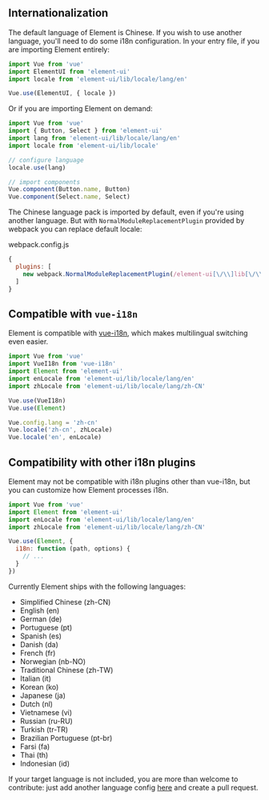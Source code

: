 ## Internationalization

The default language of Element is Chinese. If you wish to use another language, you'll need to do some i18n configuration. In your entry file, if you are importing Element entirely:

```javascript
import Vue from 'vue'
import ElementUI from 'element-ui'
import locale from 'element-ui/lib/locale/lang/en'

Vue.use(ElementUI, { locale })
```

Or if you are importing Element on demand:

```javascript
import Vue from 'vue'
import { Button, Select } from 'element-ui'
import lang from 'element-ui/lib/locale/lang/en'
import locale from 'element-ui/lib/locale'

// configure language
locale.use(lang)

// import components
Vue.component(Button.name, Button)
Vue.component(Select.name, Select)
```

The Chinese language pack is imported by default, even if you're using another language. But with `NormalModuleReplacementPlugin` provided by webpack you can replace default locale:

webpack.config.js
```javascript
{
  plugins: [
    new webpack.NormalModuleReplacementPlugin(/element-ui[\/\\]lib[\/\\]locale[\/\\]lang[\/\\]zh-CN/, 'element-ui/lib/locale/lang/en')
  ]
}
```

## Compatible with `vue-i18n`

Element is compatible with [vue-i18n](https://github.com/kazupon/vue-i18n), which makes multilingual switching even easier.

```javascript
import Vue from 'vue'
import VueI18n from 'vue-i18n'
import Element from 'element-ui'
import enLocale from 'element-ui/lib/locale/lang/en'
import zhLocale from 'element-ui/lib/locale/lang/zh-CN'

Vue.use(VueI18n)
Vue.use(Element)

Vue.config.lang = 'zh-cn'
Vue.locale('zh-cn', zhLocale)
Vue.locale('en', enLocale)
```

## Compatibility with other i18n plugins
Element may not be compatible with i18n plugins other than vue-i18n, but you can customize how Element processes i18n.

```javascript
import Vue from 'vue'
import Element from 'element-ui'
import enLocale from 'element-ui/lib/locale/lang/en'
import zhLocale from 'element-ui/lib/locale/lang/zh-CN'

Vue.use(Element, {
  i18n: function (path, options) {
    // ...
  }
})
```

Currently Element ships with the following languages:
<ul class="language-list">
  <li>Simplified Chinese (zh-CN)</li>
  <li>English (en)</li>
  <li>German (de)</li>
  <li>Portuguese (pt)</li>
  <li>Spanish (es)</li>
  <li>Danish (da)</li>
  <li>French (fr)</li>
  <li>Norwegian (nb-NO)</li>
  <li>Traditional Chinese (zh-TW)</li>
  <li>Italian (it)</li>
  <li>Korean (ko)</li>
  <li>Japanese (ja)</li>
  <li>Dutch (nl)</li>
  <li>Vietnamese (vi)</li>
  <li>Russian (ru-RU)</li>
  <li>Turkish (tr-TR)</li>
  <li>Brazilian Portuguese (pt-br)</li>
  <li>Farsi (fa)</li>
  <li>Thai (th)</li>
  <li>Indonesian (id)</li>
</ul>

If your target language is not included, you are more than welcome to contribute: just add another language config [here](https://github.com/ElemeFE/element/tree/master/src/locale/lang) and create a pull request.
